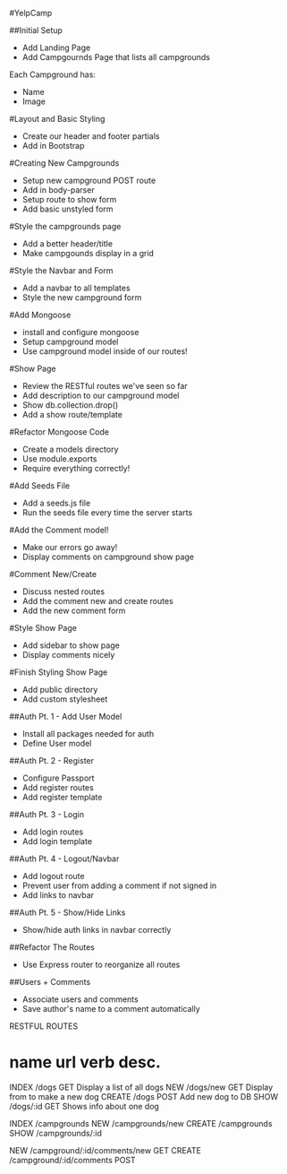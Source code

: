 #YelpCamp

##Initial Setup
* Add Landing Page
* Add Campgournds Page that lists all campgrounds

Each Campground has:
  * Name
  * Image

#Layout and Basic Styling
* Create our header and footer partials
* Add in Bootstrap

#Creating New Campgrounds
* Setup new campground POST route
* Add in body-parser
* Setup route to show form
* Add basic unstyled form

#Style the campgrounds page
* Add a better header/title
* Make campgounds display in a grid

#Style the Navbar and Form
* Add a navbar to all templates
* Style the new campground form

#Add Mongoose
* install and configure mongoose
* Setup campground model
* Use campground model inside of our routes!

#Show Page
* Review the RESTful routes we've seen so far
* Add description to our campground model
* Show db.collection.drop()
* Add a show route/template

#Refactor Mongoose Code
* Create a models directory
* Use module.exports
* Require everything correctly!

#Add Seeds File
* Add a seeds.js file
* Run the seeds file every time the server starts

#Add the Comment model!
* Make our errors go away!
* Display comments on campground show page

#Comment New/Create
* Discuss nested routes
* Add the comment new and create routes
* Add the new comment form

#Style Show Page
* Add sidebar to show page
* Display comments nicely

#Finish Styling Show Page
* Add public directory
* Add custom stylesheet

##Auth Pt. 1 - Add User Model
* Install all packages needed for auth
* Define User model

##Auth Pt. 2 - Register
* Configure Passport
* Add register routes
* Add register template

##Auth Pt. 3 - Login
* Add login routes
* Add login template

##Auth Pt. 4 - Logout/Navbar
* Add logout route
* Prevent user from adding a comment if not signed in
* Add links to navbar

##Auth Pt. 5 - Show/Hide Links
* Show/hide auth links in navbar correctly

##Refactor The Routes
* Use Express router to reorganize all routes

##Users + Comments
* Associate users and comments
* Save author's name to a comment automatically


RESTFUL ROUTES

name       url          verb      desc.
================================================================
INDEX     /dogs         GET       Display a list of all dogs
NEW       /dogs/new     GET       Display from to make a new dog
CREATE    /dogs         POST      Add new dog to DB
SHOW      /dogs/:id     GET       Shows info about one dog

INDEX     /campgrounds
NEW       /campgrounds/new
CREATE    /campgrounds
SHOW      /campgrounds/:id

NEW       /campground/:id/comments/new     GET
CREATE    /campground/:id/comments         POST